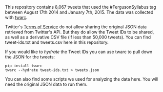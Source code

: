This repository contains 8,067 tweets that used the #FergusonSyllabus tag between August 17th 2014 and January 7th, 2015. The data was collected with [twarc](http://github.com/edsu/twarc).

Twitter's [Terms of Service](https://dev.twitter.com/overview/terms/policy#6._Be_a_Good_Partner_to_Twitter) do not allow sharing the original JSON data retrieved from Twitter's API. But they do allow the Tweet IDs to be shared, as well as a derivative CSV file (if less than 50,000 tweets). You can find tweet-ids.txt and tweets.csv here in this repository.

If you would like to *hydrate* the Tweet IDs you can use twarc to pull down the
JSON for the tweets:

    pip install twarc
    twarc --hydrate tweet-ids.txt > tweets.json

You can also find some scripts we used for analyzing the data here. You will
need the original JSON data to run them.
